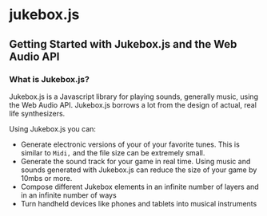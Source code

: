 jukebox.js
=========

 <h2>Getting Started with Jukebox.js and the Web Audio API</h2>
    <h3>What is Jukebox.js?</h3>
    <p>
        Jukebox.js is a Javascript library for playing sounds, generally music, using the Web Audio API. Jukebox.js borrows a lot from the design of actual, real life synthesizers.
    </p>
    <p>
        Using Jukebox.js you can:
        <ul>
            <li>
                Generate electronic versions of your of your favorite tunes. This is similar to <code>Midi,</code> and the file size can be extremely small.
            </li>
            <li>
                Generate the sound track for your game in real time. Using music and sounds generated with Jukebox.js can reduce the size of your game by 10mbs or more.
            </li>
            <li>
                Compose different Jukebox elements in an infinite number of layers and in an infinite number of ways
            </li>
            <li>
                Turn handheld devices like phones and tablets into musical instruments
            </li>
        </ul>
    </p>
